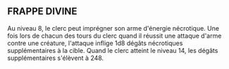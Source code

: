 ## FRAPPE DIVINE


Au niveau 8, le clerc peut imprégner son arme d'énergie
nécrotique. Une fois lors de chacun des tours du clerc
quand il réussit une attaque d'arme contre une créature,
l'attaque inflige 1d8 dégâts nécrotiques supplémentaires
à la cible. Quand le clerc atteint le niveau 14, les dégâts
supplémentaires s'élèvent à 248.
